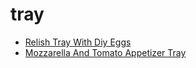 # tray

 * [Relish Tray With Diy Eggs](index/r/relish-tray-with-diy-eggs.json)
 * [Mozzarella And Tomato Appetizer Tray](index/m/mozzarella-and-tomato-appetizer-tray.json)
